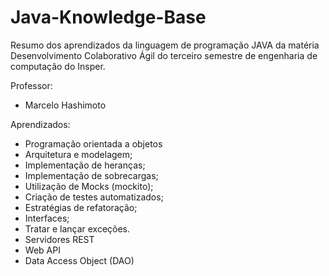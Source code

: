 # Java-Knowledge-Base

Resumo dos aprendizados da linguagem de programação JAVA da matéria Desenvolvimento Colaborativo Ágil do terceiro semestre de engenharia de computação do Insper.

Professor: 
- Marcelo Hashimoto

Aprendizados: 
- Programação orientada a objetos
- Arquitetura e modelagem;
- Implementação de heranças;
- Implementação de sobrecargas;
- Utilização de Mocks (mockito);
- Criação de testes automatizados;
- Estratégias de refatoração;
- Interfaces;
- Tratar e lançar exceções.
- Servidores REST
- Web API
- Data Access Object (DAO)
